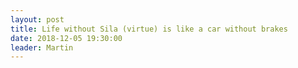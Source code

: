 ```yaml
---
layout: post
title: Life without Sila (virtue) is like a car without brakes
date: 2018-12-05 19:30:00
leader: Martin 
---
```


